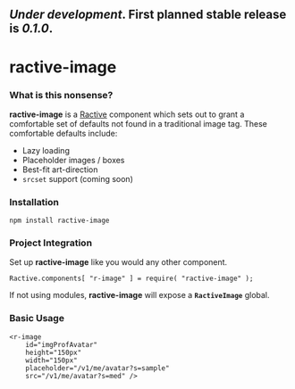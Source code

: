 ## *Under development*. First planned stable release is *0.1.0*.

# ractive-image

### What is this nonsense?
**ractive-image** is a [Ractive]() component which sets out to grant a comfortable set of defaults not found in a traditional image tag. These comfortable defaults include:
+ Lazy loading
+ Placeholder images / boxes
+ Best-fit art-direction
+ `srcset` support (coming soon)

### Installation
`npm install ractive-image`

### Project Integration
Set up **ractive-image** like you would any other component.
```
Ractive.components[ "r-image" ] = require( "ractive-image" );
```
If not using modules, **ractive-image** will expose a **`RactiveImage`** global.


### Basic Usage
```
<r-image
    id="imgProfAvatar"
    height="150px"
    width="150px"
    placeholder="/v1/me/avatar?s=sample"
    src="/v1/me/avatar?s=med" />
```